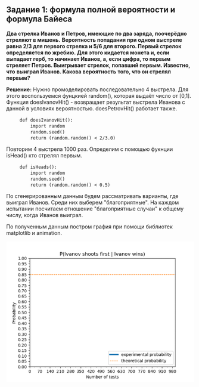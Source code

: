 ##  Задание 1: формула полной вероятности и формула Байеса

**Два стрелка Иванов и Петров, имеющие по два заряда, поочерёдно стреляют в мишень.**
**Вероятность попадания при одном выстреле равна 2/3 для первого стрелка и 5/6 для**
**второго. Первый стрелок определяется по жребию. Для этого кидается монета и, если**
**выпадает герб, то начинает Иванов, а, если цифра, то первым стреляет Петров. Выигрывает стрелок, попавший первым. Известно, что** **выиграл Иванов. Какова вероятность**
**того, что он стрелял первым?**

**Решение:** Нужно промоделировать последовательно 4 выстрела. Для этого воспользуемся фунцкией random(), которая выдаёт число от [0,1]. 
         Функция doesIvanovHit() - возвращает результат выстрела Иванова с данной в условиях вероятностью. doesPetrovHit() работает также.
         
        
         def doesIvanovHit():
             import random
             random.seed()
             return (random.random() < 2/3.0)
             

Повторим 4 выстрела 1000 раз. Определим с помощью фукнции isHead() кто стрелял первым.


         def isHeads():
             import random
             random.seed()
             return (random.random() < 0.5)


По сгенерированным данным будем рассматривать варианты, где выиграл Иванов. Среди них выберем "благоприятные". На каждом испытании посчитаем отношение "благоприятные случаи" к общему числу, когда Иванов выиграл. 


По полученным данным постром графия при помощи библиотек matplotlib и animation.

![Alt Text](
https://github.com/DamirJann/two_probability_tasks/blob/master/task1/gifs/plot.gif)
